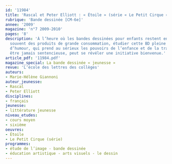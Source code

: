 ```yaml
---
id: '11984'
title: 'Rascal et Peter Elliott : « Étoile » (série « Le Petit Cirque »). Étude intégrale'
rubrique: 'Bande dessinée [CM-6e]'
annee: '2009'
magazine: 'n°7 2009-2010'
pages: '8'
description: 'À l’heure où les bandes dessinées pour enfants restent encore trop
  souvent des produits de grande consommation, étudier cette BD pleine de poésie et
  d’humour, qui prend au sérieux les pouvoirs de l’enfance et de la transmission sans
  être jamais sentencieuse, peut se révéler une initiative bienvenue.'
article_pdf: '11984.pdf'
magazine_special: La bande dessinée « jeunesse »
revue: 'L’école des lettres des collèges'
auteurs:
- Marie-Hélène Giannoni
auteur_jeunesse:
- Rascal
- Peter Elliott
disciplines:
- français
jeunesse:
- littérature jeunesse
niveau_etudes:
- cours moyen
- sixième
oeuvres:
- Étoile
- Le Petit Cirque (série)
programmes:
- étude de l’image - bande dessinée
- éducation artistique - arts visuels - le dessin
---
```

